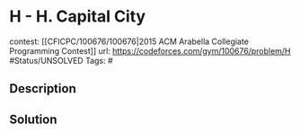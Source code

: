 # H - H. Capital City

contest: [[CFICPC/100676/100676|2015 ACM Arabella Collegiate Programming Contest]]
url: https://codeforces.com/gym/100676/problem/H
#Status/UNSOLVED
Tags: #

## Description

## Solution


